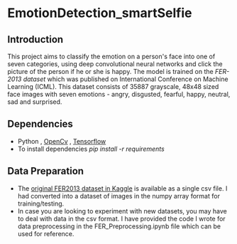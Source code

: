 # EmotionDetection_smartSelfie
## Introduction
This project aims to classify the emotion on a person's face into one of seven categories, using deep convolutional neural networks and click the picture of the person if he or she is happy. The model is trained on the *FER-2013 dataset* which was published on International Conference on Machine Learning (ICML). This dataset consists of 35887 grayscale, 48x48 sized face images with seven emotions - angry, disgusted, fearful, happy, neutral, sad and surprised.
## Dependencies
* Python , [OpenCv](https://opencv.org/) , [Tensorflow](https://www.tensorflow.org/)
* To install dependencies *pip install -r requirements*

## Data Preparation
* The [original FER2013 dataset in Kaggle](https://www.kaggle.com/c/challenges-in-representation-learning-facial-expression-recognition-challenge/data) is available as a single csv file. I had converted into a dataset of images in the numpy array format for training/testing.
* In case you are looking to experiment with new datasets, you may have to deal with data in the csv format. I have provided the code I wrote for data preprocessing in the FER_Preprocessing.ipynb file which can be used for reference.
